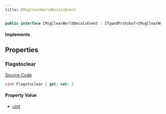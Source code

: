 ```yaml
---
title: CMsgClearWorldDecalsEvent
---
```


```csharp
public interface CMsgClearWorldDecalsEvent : ITypedProtobuf<CMsgClearWorldDecalsEvent>, INativeHandle, INetMessage<CMsgClearWorldDecalsEvent>, IDisposable
```

#### Implements

## Properties

### Flagstoclear

[Source Code](https://github.com/swiftly-solution/swiftlys2/blob/beta/managed/src/SwiftlyS2.Generated/Protobufs/Interfaces/CMsgClearWorldDecalsEvent.cs#L18)

```csharp
uint Flagstoclear { get; set; }
```

#### Property Value

- [uint](https://learn.microsoft.com/dotnet/api/system.uint32)

